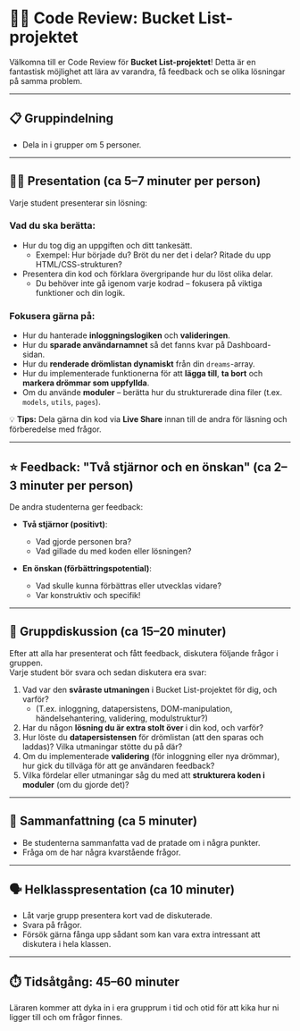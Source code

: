 # 🧑‍💻 Code Review: Bucket List-projektet

Välkomna till er Code Review för **Bucket List-projektet**! Detta är en fantastisk möjlighet att lära av varandra, få feedback och se olika lösningar på samma problem.

---

## 📋 Gruppindelning
- Dela in i grupper om 5 personer.

---

## 🧑‍🏫 Presentation (ca 5–7 minuter per person)
Varje student presenterar sin lösning:

### Vad du ska berätta:
- Hur du tog dig an uppgiften och ditt tankesätt.
  - Exempel: Hur började du? Bröt du ner det i delar? Ritade du upp HTML/CSS-strukturen?
- Presentera din kod och förklara övergripande hur du löst olika delar.
  - Du behöver inte gå igenom varje kodrad – fokusera på viktiga funktioner och din logik.

### Fokusera gärna på:
- Hur du hanterade **inloggningslogiken** och **valideringen**.
- Hur du **sparade användarnamnet** så det fanns kvar på Dashboard-sidan.
- Hur du **renderade drömlistan dynamiskt** från din `dreams`-array.
- Hur du implementerade funktionerna för att **lägga till**, **ta bort** och **markera drömmar som uppfyllda**.
- Om du använde **moduler** – berätta hur du strukturerade dina filer (t.ex. `models`, `utils`, `pages`).

💡 **Tips:** Dela gärna din kod via **Live Share** innan till de andra för läsning och förberedelse med frågor.

---

## ⭐ Feedback: "Två stjärnor och en önskan" (ca 2–3 minuter per person)

De andra studenterna ger feedback:

- **Två stjärnor (positivt)**:
  - Vad gjorde personen bra?
  - Vad gillade du med koden eller lösningen?

- **En önskan (förbättringspotential)**:
  - Vad skulle kunna förbättras eller utvecklas vidare?
  - Var konstruktiv och specifik!

---

## 💬 Gruppdiskussion (ca 15–20 minuter)

Efter att alla har presenterat och fått feedback, diskutera följande frågor i gruppen.  
Varje student bör svara och sedan diskutera era svar:

1. Vad var den **svåraste utmaningen** i Bucket List-projektet för dig, och varför?
   - (T.ex. inloggning, datapersistens, DOM-manipulation, händelsehantering, validering, modulstruktur?)
2. Har du någon **lösning du är extra stolt över** i din kod, och varför?
3. Hur löste du **datapersistensen** för drömlistan (att den sparas och laddas)? Vilka utmaningar stötte du på där?
4. Om du implementerade **validering** (för inloggning eller nya drömmar), hur gick du tillväga för att ge användaren feedback?
5. Vilka fördelar eller utmaningar såg du med att **strukturera koden i moduler** (om du gjorde det)?

---

## 📝 Sammanfattning (ca 5 minuter)

- Be studenterna sammanfatta vad de pratade om i några punkter.
- Fråga om de har några kvarstående frågor.

---

## 🗣️ Helklasspresentation (ca 10 minuter)

- Låt varje grupp presentera kort vad de diskuterade.
- Svara på frågor.
- Försök gärna fånga upp sådant som kan vara extra intressant att diskutera i hela klassen.

---

## ⏱️ Tidsåtgång: 45–60 minuter

Läraren kommer att dyka in i era grupprum i tid och otid för att kika hur ni ligger till och om frågor finnes.
